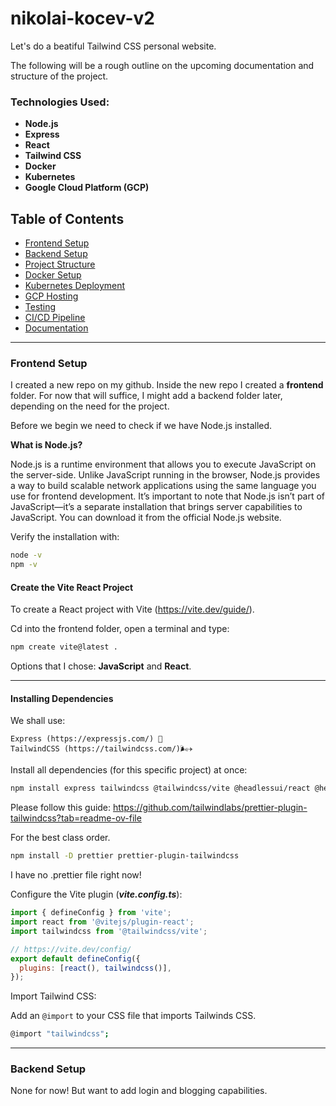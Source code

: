 # nikolai-kocev-v2

Let's do a beatiful Tailwind CSS personal website.

The following will be a rough outline on the upcoming documentation and structure of the project.

### Technologies Used:

- **Node.js**
- **Express**
- **React**
- **Tailwind CSS**
- **Docker**
- **Kubernetes**
- **Google Cloud Platform (GCP)**

## Table of Contents

- [Frontend Setup](#frontend-setup)
- [Backend Setup](#backend-setup)
- [Project Structure](#project-structure)
- [Docker Setup](#docker-setup)
- [Kubernetes Deployment](#kubernetes-deployment)
- [GCP Hosting](#gcp-hosting)
- [Testing](#testing)
- [CI/CD Pipeline](#cicd-pipeline)
- [Documentation](#documentation)

---

### Frontend Setup

I created a new repo on my github.
Inside the new repo I created a **frontend** folder. For now that will suffice, I might add a backend folder later, depending on the need for the project.

Before we begin we need to check if we have Node.js installed.

**What is Node.js?**

Node.js is a runtime environment that allows you to execute JavaScript on the server-side. Unlike JavaScript running in the browser, Node.js provides a way to build scalable network applications using the same language you use for frontend development. It’s important to note that Node.js isn’t part of JavaScript—it’s a separate installation that brings server capabilities to JavaScript. You can download it from the official Node.js website.

Verify the installation with:

```bash
node -v
npm -v
```

#### Create the Vite React Project

To create a React project with Vite (https://vite.dev/guide/).

Cd into the frontend folder, open a terminal and type:

```bash
npm create vite@latest .
```

Options that I chose: **JavaScript** and **React**.

---

#### Installing Dependencies

We shall use:

```
Express (https://expressjs.com/) 🚅
TailwindCSS (https://tailwindcss.com/)🌬️✈️
```

Install all dependencies (for this specific project) at once:

```bash
npm install express tailwindcss @tailwindcss/vite @headlessui/react @heroicons/react clsx @tailwindcss/typography prettier prettier-plugin-tailwindcss framer-motion react-router-dom
```

Please follow this guide: https://github.com/tailwindlabs/prettier-plugin-tailwindcss?tab=readme-ov-file

For the best class order.

```bash
npm install -D prettier prettier-plugin-tailwindcss
```

I have no .prettier file right now!

Configure the Vite plugin (**_vite.config.ts_**):

```javascript
import { defineConfig } from 'vite';
import react from '@vitejs/plugin-react';
import tailwindcss from '@tailwindcss/vite';

// https://vite.dev/config/
export default defineConfig({
  plugins: [react(), tailwindcss()],
});
```

Import Tailwind CSS:

Add an `@import` to your CSS file that imports Tailwinds CSS.

```bash
@import "tailwindcss";
```

---

### Backend Setup

None for now! But want to add login and blogging capabilities.
